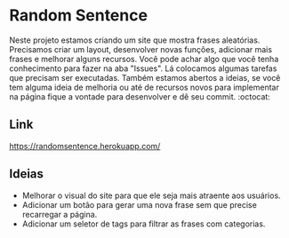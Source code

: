# Random Sentence

Neste projeto estamos criando um site que mostra frases aleatórias. Precisamos criar um layout, desenvolver novas funções, adicionar mais frases e melhorar alguns recursos.
Você pode achar algo que você tenha conhecimento para fazer na aba "Issues". Lá colocamos algumas tarefas que precisam ser executadas.
Também estamos abertos a ideias, se você tem alguma ideia de melhoria ou até de recursos novos para implementar na página fique a vontade para desenvolver e dê seu commit. :octocat:

## Link
https://randomsentence.herokuapp.com/ 

## Ideias

* Melhorar o visual do site para que ele seja mais atraente aos usuários.
* Adicionar um botão para gerar uma nova frase sem que precise recarregar a página.
* Adicionar um seletor de tags para filtrar as frases com categorias.
